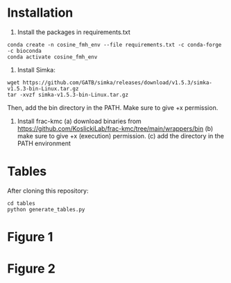 # Installation

1. Install the packages in requirements.txt
```
conda create -n cosine_fmh_env --file requirements.txt -c conda-forge -c bioconda
conda activate cosine_fmh_env
```
1. Install Simka:
```
wget https://github.com/GATB/simka/releases/download/v1.5.3/simka-v1.5.3-bin-Linux.tar.gz
tar -xvzf simka-v1.5.3-bin-Linux.tar.gz
```
Then, add the bin directory in the PATH. Make sure to give +x permission.
1. Install frac-kmc
(a) download binaries from https://github.com/KoslickiLab/frac-kmc/tree/main/wrappers/bin
(b) make sure to give +x (execution) permission.
(c) add the directory in the PATH environment

# Tables
After cloning this repository:
```
cd tables
python generate_tables.py
```

# Figure 1

# Figure 2